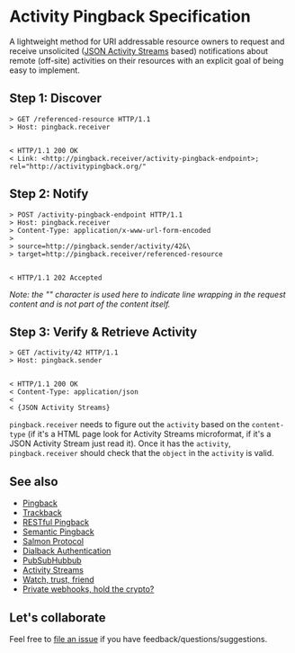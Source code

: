 # Activity Pingback Specification

A lightweight method for URI addressable resource owners to request and receive unsolicited ([JSON Activity Streams](http://activitystrea.ms/specs/json/1.0/) based)  notifications about remote (off-site) activities on their resources with an explicit goal of being easy to implement.


## Step 1: Discover

```
> GET /referenced-resource HTTP/1.1
> Host: pingback.receiver


< HTTP/1.1 200 OK
< Link: <http://pingback.receiver/activity-pingback-endpoint>; rel="http://activitypingback.org/"
```




## Step 2: Notify

```
> POST /activity-pingback-endpoint HTTP/1.1
> Host: pingback.receiver
> Content-Type: application/x-www-url-form-encoded
>
> source=http://pingback.sender/activity/42&\
> target=http://pingback.receiver/referenced-resource


< HTTP/1.1 202 Accepted
```

_Note: the "\" character is used here to indicate line wrapping in the request content and is not part of the content itself._




## Step 3: Verify & Retrieve Activity

```
> GET /activity/42 HTTP/1.1
> Host: pingback.sender


< HTTP/1.1 200 OK
< Content-Type: application/json
<
< {JSON Activity Streams}
```

`pingback.receiver` needs to figure out the `activity` based on the `content-type` (if it's a HTML page look for Activity Streams microformat, if it's a JSON Activity Stream just read it). Once it has the `activity`, `pingback.receiver` should check that the `object` in the `activity` is valid. 


## See also

* [Pingback](http://www.hixie.ch/specs/pingback/pingback)
* [Trackback](http://archive.cweiske.de/trackback/trackback-1.2.html)
* [RESTful Pingback](http://www.w3.org/wiki/Pingback)
* [Semantic Pingback](http://aksw.org/projects/semanticpingback)
* [Salmon Protocol](http://salmon-protocol.googlecode.com/svn/trunk/draft-panzer-salmon-00.html)
* [Dialback Authentication](http://tools.ietf.org/html/draft-prodromou-dialback-00)
* [PubSubHubbub](https://code.google.com/p/pubsubhubbub/)
* [Activity Streams](http://activitystrea.ms/)
* [Watch, trust, friend](http://markpasc.typepad.com/blog/2011/03/watch-trust-friend.html)
* [Private webhooks, hold the crypto?](http://markpasc.typepad.com/blog/2011/04/private-webhooks-hold-the-crypto.html)

## Let's collaborate
Feel free to [file an issue](https://github.com/converspace/activity-pingback/issues) if you have feedback/questions/suggestions.